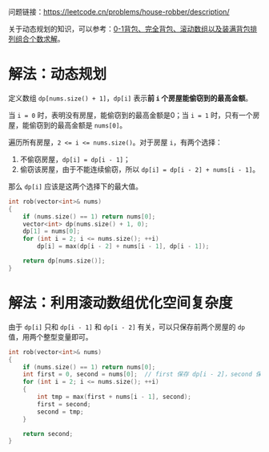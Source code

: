 问题链接：https://leetcode.cn/problems/house-robber/description/

关于动态规划的知识，可以参考：[0-1背包、完全背包、滚动数组以及装满背包排列组合个数求解](https://github.com/SakuraMayAi/Tricks-of-Programming/blob/main/Algorithms%20And%20Data%20Structure/0-1%E8%83%8C%E5%8C%85%E3%80%81%E5%AE%8C%E5%85%A8%E8%83%8C%E5%8C%85%E3%80%81%E6%BB%9A%E5%8A%A8%E6%95%B0%E7%BB%84%E4%BB%A5%E5%8F%8A%E8%A3%85%E6%BB%A1%E8%83%8C%E5%8C%85%E6%8E%92%E5%88%97%E7%BB%84%E5%90%88%E4%B8%AA%E6%95%B0%E6%B1%82%E8%A7%A3.md)。

# 解法：动态规划

定义数组 `dp[nums.size() + 1]`，`dp[i]` 表示**前 `i` 个房屋能偷窃到的最高金额**。

当 `i = 0` 时，表明没有房屋，能偷窃到的最高金额是0；当 `i = 1` 时，只有一个房屋，能偷窃到的最高金额是 `nums[0]`。

遍历所有房屋，`2 <= i <= nums.size()`。对于房屋 `i`，有两个选择：
1. 不偷窃房屋，`dp[i] = dp[i - 1]`；
2. 偷窃该房屋，由于不能连续偷窃，所以 `dp[i] = dp[i - 2] + nums[i - 1]`。

那么 `dp[i]` 应该是这两个选择下的最大值。

```cpp
int rob(vector<int>& nums)
{
    if (nums.size() == 1) return nums[0];
    vector<int> dp(nums.size() + 1, 0);
    dp[1] = nums[0];
    for (int i = 2; i <= nums.size(); ++i)
        dp[i] = max(dp[i - 2] + nums[i - 1], dp[i - 1]);

    return dp[nums.size()];
}
```

# 解法：利用滚动数组优化空间复杂度

由于 `dp[i]` 只和 `dp[i - 1]` 和 `dp[i - 2]` 有关，可以只保存前两个房屋的 `dp` 值，用两个整型变量即可。

```cpp
int rob(vector<int>& nums)
{
    if (nums.size() == 1) return nums[0];
    int first = 0, second = nums[0];  // first 保存 dp[i - 2]，second 保存 dp[i - 1]
    for (int i = 2; i <= nums.size(); ++i)
    {
        int tmp = max(first + nums[i - 1], second);
        first = second;
        second = tmp;
    }

    return second;
}
```
